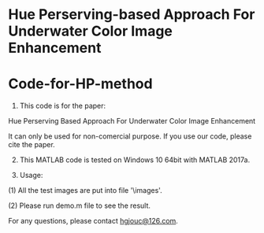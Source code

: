 # Hue Perserving-based Approach For Underwater Color Image Enhancement
# Code-for-HP-method

1. This code is for the paper: 

Hue Perserving Based Approach For Underwater Color Image Enhancement

It can only be used for non-comercial purpose. If you use our code, please cite the paper.

2. This MATLAB code is tested on Windows 10 64bit with MATLAB 2017a. 

3. Usage:

(1) All the test images are put into file '\images'.


(2) Please run demo.m file to see the result.


For any questions, please contact hgjouc@126.com.
